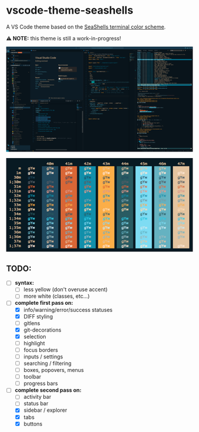 # vscode-theme-seashells

A VS Code theme based on the [SeaShells terminal color scheme](https://iterm2colorschemes.com).

**⚠️ NOTE:** this theme is still a work-in-progress!

![VS Code screenshot](./src/assets/screenshot.png)

![iTerm2 color-schemes SeaShells palette](./src/assets/iterm2colorschemes-seashells.png)

## TODO:

- [ ] **syntax:**
  - [ ] less yellow (don't overuse accent)
  - [ ] more white (classes, etc...)
- [ ] **complete first pass on:**
  - [x] info/warning/error/success statuses
  - [x] DIFF styling
  - [ ] gitlens
  - [x] git-decorations
  - [x] selection
  - [ ] highlight
  - [ ] focus borders
  - [ ] inputs / settings
  - [ ] searching / filtering
  - [ ] boxes, popovers, menus
  - [ ] toolbar
  - [ ] progress bars
- [ ] **complete second pass on:**
  - [ ] activity bar
  - [ ] status bar
  - [x] sidebar / explorer
  - [x] tabs
  - [x] buttons

